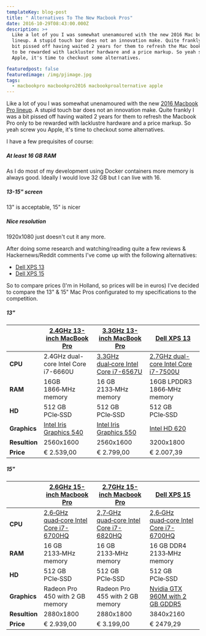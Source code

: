 ```yaml
---
templateKey: blog-post
title: " Alternatives To The New Macbook Pros"
date: 2016-10-29T08:43:00.000Z
description: >+
  Like a lot of you I was somewhat unenamoured with the new 2016 Mac book Pro
  lineup. A stupid touch bar does not an innovation make. Quite frankly I was a
  bit pissed off having waited 2 years for them to refresh the Mac book Pro only
  to be rewarded with lackluster hardware and a price markup. So yeah screw you
  Apple, it's time to checkout some alternatives.

featuredpost: false
featuredimage: /img/pjimage.jpg
tags:
  - macbookpro macbookpro2016 macbookproalternative apple
---
```


Like a lot of you I was somewhat unenamoured with the new [2016 Macbook Pro lineup](https://www.apple.com/newsroom/2016/10/apple-unveils-groundbreaking-new-macbook-pro.html). A stupid touch bar does not an innovation make. Quite frankly I was a bit pissed off having waited 2 years for them to refresh the Macbook Pro only to be rewarded with lacklustre hardware and a price markup. So yeah screw you Apple, it's time to checkout some alternatives.

I have a few prequisites of course:

##### At least 16 GB RAM

As I do most of my development using Docker containers more memory is always good. Ideally I would love 32 GB but I can live with 16.

##### 13-15" screen

13" is acceptable, 15" is nicer

##### Nice resolution

1920x1080 just doesn't cut it any more.

After doing some research and watching/reading quite a few reviews & Hackernews/Reddit comments I've come up with the following alternatives:

- [Dell XPS 13](http://www.dell.com/en-us/shop/productdetails/xps-13-9350-laptop)
- [Dell XPS 15](http://www.dell.com/en-us/shop/productdetails/xps-15-9550-laptop)

So to compare prices (I'm in Holland, so prices will be in euros) I've decided to compare the 13" & 15" Mac Pros configurated to my specifications to the competition.

##### 13"

|               | [2.4GHz 13-inch MacBook Pro](https://www.apple.com/macbook-pro/specs/#gallery-navigation-13-inch) | [3.3GHz 13-inch MacBook Pro](https://www.apple.com/macbook-pro/specs/#gallery-navigation-13-inch)                | [Dell XPS 13](http://www.dell.com/en-us/shop/productdetails/xps-13-9350-laptop)                                          |
| ------------- | ------------------------------------------------------------------------------------------------- | ---------------------------------------------------------------------------------------------------------------- | ------------------------------------------------------------------------------------------------------------------------ |
| **CPU**       | 2.4GHz dual-core Intel Core i7-6660U                                                              | [3.3GHz dual‑core Intel Core i7-6567U](https://www.cpubenchmark.net/cpu.php?cpu=Intel+Core+i7-6567U+%40+3.30GHz) | [2.7GHz dual-core Intel Core i7-7500U](https://www.cpubenchmark.net/cpu.php?cpu=Intel+Core+i7-7500U+%40+2.70GHz&id=2863) |
| **RAM**       | 16GB 1866‑MHz memory                                                                              | 16 GB 2133‑MHz memory                                                                                            | 16GB LPDDR3 1866‑MHz memory                                                                                              |
| **HD**        | 512 GB PCIe‑SSD                                                                                   | 512 GB PCIe‑SSD                                                                                                  | 512 GB PCIe‑SSD                                                                                                          |
| **Graphics**  | [Intel Iris Graphics 540](http://www.videocardbenchmark.net/gpu.php?gpu=Intel+Iris+540)           | [Intel Iris Graphics 550](http://www.videocardbenchmark.net/gpu.php?gpu=Intel+Iris+550)                          | [Intel HD 620](http://www.videocardbenchmark.net/gpu.php?gpu=Intel+HD+620&id=3592)                                       |
| **Resultion** | 2560x1600                                                                                         | 2560x1600                                                                                                        | 3200x1800                                                                                                                |
| **Price**     | &euro; 2.539,00                                                                                   | &euro; 2.799,00                                                                                                  | &euro; 2.007,39                                                                                                          |

##### 15"

|               | [2.6GHz 15-inch Macbook Pro](https://www.apple.com/macbook-pro/specs/#gallery-navigation-15-inch)                   | [2.7GHz 15-inch Macbook Pro](https://www.apple.com/macbook-pro/specs/#gallery-navigation-15-inch)                           | [Dell XPS 15](http://www.dell.com/en-us/shop/productdetails/xps-15-9550-laptop)                                     |
| ------------- | ------------------------------------------------------------------------------------------------------------------- | --------------------------------------------------------------------------------------------------------------------------- | ------------------------------------------------------------------------------------------------------------------- |
| **CPU**       | [2,6‑GHz quad‑core Intel Core i7-6700HQ](https://www.cpubenchmark.net/cpu.php?cpu=Intel+Core+i7-6700HQ+%40+2.60GHz) | [2,7‑GHz quad‑core Intel Core i7-6820HQ](https://www.cpubenchmark.net/cpu.php?cpu=Intel+Core+i7-6820HQ+%40+2.70GHz&id=2659) | [2,6‑GHz quad‑core Intel Core i7-6700HQ](https://www.cpubenchmark.net/cpu.php?cpu=Intel+Core+i7-6700HQ+%40+2.60GHz) |
| **RAM**       | 16 GB 2133‑MHz memory                                                                                               | 16 GB 2133‑MHz memory                                                                                                       | 16 GB DDR4 2133‑MHz memory                                                                                          |
| **HD**        | 512 GB PCIe‑SSD                                                                                                     | 512 GB PCIe‑SSD                                                                                                             | 512 GB PCIe‑SSD                                                                                                     |
| **Graphics**  | Radeon Pro 450 with 2 GB memory                                                                                     | Radeon Pro 455 with 2 GB memory                                                                                             | [Nvidia GTX 960M with 2 GB GDDR5](http://www.videocardbenchmark.net/gpu.php?gpu=GeForce+GTX+960M)                   |
| **Resultion** | 2880x1800                                                                                                           | 2880x1800                                                                                                                   | 3840x2160                                                                                                           |
| **Price**     | &euro; 2.939,00                                                                                                     | &euro; 3.199,00                                                                                                             | &euro; 2479,29                                                                                                      |
